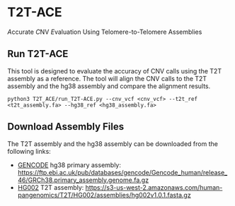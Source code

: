 # T2T-ACE
 *A*ccurate *C*NV *E*valuation Using Telomere-to-Telomere Assemblies
 
## Run T2T-ACE
This tool is designed to evaluate the accuracy of CNV calls using the T2T assembly as a reference. 
The tool will align the CNV calls to the T2T assembly and the hg38 assembly and compare the alignment results. 
```
python3 T2T_ACE/run_T2T-ACE.py --cnv_vcf <cnv_vcf> --t2t_ref <t2t_assembly.fa> --hg38_ref <hg38_assembly.fa>
```

## Download Assembly Files
The T2T assembly and the hg38 assembly can be downloaded from the following links:
* [GENCODE](https://www.gencodegenes.org/human/) hg38 primary assembly: https://ftp.ebi.ac.uk/pub/databases/gencode/Gencode_human/release_46/GRCh38.primary_assembly.genome.fa.gz
* [HG002](https://github.com/marbl/HG002) T2T assembly: https://s3-us-west-2.amazonaws.com/human-pangenomics/T2T/HG002/assemblies/hg002v1.0.1.fasta.gz